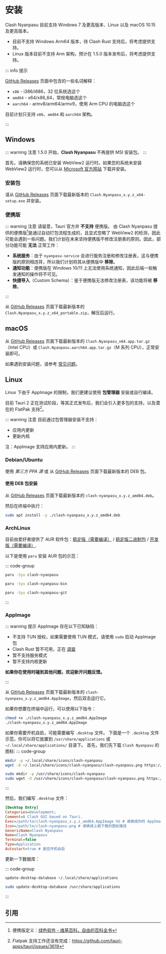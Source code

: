 # 安装

Clash Nyanpasu 目前支持 Windows 7 及更高版本、Linux 以及 macOS 10.15 及更高版本。

- 目前不支持 Windows Arm64 版本，待 Clash Rust 支持后，将考虑提供支持。
- Linux 版本目前不支持 Arm 架构，预计在 1.5.0 版本发布后，将考虑提供支持。

::: info 提示

[GitHub Releases](https://github.com/libnyanpasu/clash-nyanpasu/releases) 页面中包含的一些名词解释：

- `x86` - i386/i686，32 位系统选这个
- `amd64` - x64/x86_64，常规电脑选这个
- `aarch64` - armv8/arm64/armv9，使用 Arm CPU 的电脑选这个

目前计划只支持 `x86`、`amd64` 和 `aarch64` 架构。

:::

## Windows

::: warning 注意
1.5.0 开始，**Clash Nyanpasu** 不再提供 MSI 安装包。
:::

首先，请确保您的系统已安装 WebView2 运行时。如果您的系统未安装 WebView2 运行时，您可以从 [Microsoft 官方网站](https://developer.microsoft.com/zh-cn/microsoft-edge/webview2) 下载并安装。

### 安装包

请从 [GitHub Releases](https://github.com/libnyanpasu/clash-nyanpasu/releases) 页面下载最新版本的 `Clash.Nyanpasu_x.y.z_x64-setup.exe` 并安装。

### 便携版

::: warning 注意
请留意，Tauri 官方并 **不支持** 便携版。
由 Clash Nyanpasu 提供的便携版[^1]是通过自动打包流程生成的，且显式忽略了 WebView2 的检测，因此可能会遇到一些问题。我们计划在未来坚持便携版不修改注册表的原则。因此，部分功能可能 **无法** 正常工作：

- **系统服务**：由于 `nyanpasu-service` 会进行服务注册和修改注册表，这与便携版的原则相违背，所以我们计划将其从便携版中 **移除**。
- **通知功能**：便携版在 Windows 10/11 上无法使用系统通知，因此后端一些触发通知的操作将不可见。
- **快捷导入**（Custom Schema）：鉴于便携版无法修改注册表，该功能将被 **移除**。

:::

从 [GitHub Releases](https://github.com/libnyanpasu/clash-nyanpasu/releases) 页面下载最新版本的 `Clash.Nyanpasu_x.y.z_x64_portable.zip`，解压后运行。

## macOS

从 [GitHub Releases](https://github.com/libnyanpasu/clash-nyanpasu/releases) 页面下载最新版本的 `Clash.Nyanpasu_x64.app.tar.gz`（Intel CPU）或 `Clash.Nyanpasu.aarch64.app.tar.gz`（M 系列 CPU），正常安装即可。

如果遇到安装问题，请参考 [常见问题](../others/faq)。

## Linux

Linux 下由于 AppImage 的限制，我们更建议使用 **包管理器** 安装或自行编译。

目前 Tauri 2 正在测试阶段，等其正式发布后，我们会引入更多包的支持，以及潜在的 FlatPak 支持[^2]。

::: warning 注意
目前通过包管理器安装不支持：

- 应用内更新
- 更新内核

注：AppImage 支持应用内更新。
:::

### Debian/Ubuntu

使用 _第三方 PPA 源_ 或 从 [GitHub Releases](https://github.com/libnyanpasu/clash-nyanpasu/releases) 页面下载最新版本的 DEB 包。

#### 使用 DEB 包安装

从 [GitHub Releases](https://github.com/libnyanpasu/clash-nyanpasu/releases) 页面下载最新版本的 `clash-nyanpasu_x.y.z_amd64.deb`。

然后在终端中执行：

```bash
sudo apt install -y ./clash-nyanpasu_x.y.z_amd64.deb
```

### ArchLinux

目前由爱好者提供了 AUR 软件包：[稳定版（需要编译）](https://aur.archlinux.org/packages/clash-nyanpasu) / [稳定版二进制包](https://aur.archlinux.org/packages/clash-nyanpasu-bin) / [开发版（需要编译）](https://aur.archlinux.org/packages/clash-nyanpasu-git).

以下是使用 `paru` 安装 AUR 包的示范：

::: code-group

```bash [稳定版 (需要编译)]
paru -Syu clash-nyanpasu
```

```bash [稳定版 (预编译)]
paru -Syu clash-nyanpasu-bin
```

```bash [开发版 (需要编译)]
paru -Syu clash-nyanpasu-git
```

:::

### AppImage

::: warning 提示
AppImage 存在以下已知缺陷：

- 不支持 TUN 授权，如果需要使用 TUN 模式，请使用 `sudo` 启动 AppImage 包
- Clash Rust 暂不可用，正在 [调查](https://github.com/libnyanpasu/clash-nyanpasu/issues/1448)
- 暂不支持服务模式
- 暂不支持内核更新

**如果你在使用时碰到其他问题，欢迎新开问题反馈。**

:::

从 [GitHub Releases](https://github.com/libnyanpasu/clash-nyanpasu/releases) 页面下载最新版本的 `clash-nyanpasu_x.y.z_amd64.AppImage`，然后双击运行它。

如果你想要在终端中运行，可以使用以下指令：

```bash
chmod +x ./clash-nyanpasu_x.y.z_amd64.AppImage
./clash-nyanpasu_x.y.z_amd64.AppImage
```

如果你需要开机自启，可能需要编写 `.desktop` 文件。
下面是一个 `.desktop` 文件示范，你可以将它放置到 `/usr/share/applications` 或 `~/.local/share/applications/` 目录下。
首先，我们先下载 `Clash Nyanpasu` 的图标:
::: code-group

```bash [用户目录]
mkdir -p ~/.local/share/icons/clash-nyanpasu
wget -O ~/.local/share/icons/clash-nyanpasu/clash-nyanpasu.png https://raw.githubusercontent.com/libnyanpasu/clash-nyanpasu/main/frontend/nyanpasu/src/assets/image/logo-box.png
```

```bash [系统目录]
sudo mkdir -p /usr/share/icons/clash-nyanpasu
sudo wget -O /usr/share/icons/clash-nyanpasu/clash-nyanpasu.png https://raw.githubusercontent.com/libnyanpasu/clash-nyanpasu/main/frontend/nyanpasu/src/assets/image/logo-box.png
```

:::

然后，我们编写 `.desktop` 文件：

```ini
[Desktop Entry]
Categories=Development;
Comment=A Clash GUI based on Tauri.
Exec=/path/to/clash-nyanpasu_x.y.z_amd64.AppImage %U # 请换成你的 AppImage 路径
Icon=/path/to/clash-nyanpasu.png # 请换成上面下载的图标路径
GenericName=Clash Nyanpasu
Name=Clash Nyanpasu
Terminal=false
Type=Application
Autostart=true # 是否开机自启
```

更新一下数据库：

::: code-group

```bash [用户目录]
update-desktop-database ~/.local/share/applications
```

```bash [系统目录]
sudo update-desktop-database /usr/share/applications
```

:::

## 引用

[^1]: 便携版定义：[绿色软件 - 维基百科，自由的百科全书](https://zh.wikipedia.org/zh-cn/%E7%B6%A0%E8%89%B2%E8%BB%9F%E9%AB%94)

[^2]: Flatpak 支持工作还没有完成：https://github.com/tauri-apps/tauri/issues/3619

